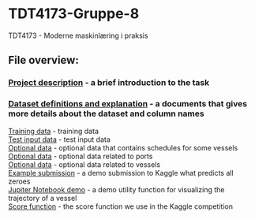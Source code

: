 # TDT4173-Gruppe-8
TDT4173 - Moderne maskinlæring i praksis


## File overview:
### [Project description](Machine_learning_task_for_TDT4173.pdf) - a brief introduction to the task

### [Dataset definitions and explanation](Dataset_definitions_and_explanation.pdf) - a documents that gives more details about the dataset and column names

[Training data](ais_train.csv) - training data       
[Test input data](ais_test.csv) - test input data  
[Optional data](schedules_to_may_2024.csv) - optional data that contains schedules for some vessels  
[Optional data](ports.csv) - optional data related to ports           
[Optional data](vessels.csv) - optional data related to vessels         
[Example submission](ais_sample_submission.csv) - a demo submission to Kaggle what predicts all zeroes  
[Jupiter Notebook demo](vessel_trajectories_visualization.ipynb) - a demo utility function for visualizing the trajectory of a vessel  
[Score function](kaggle_metric.ipynb) - the score function we use in the Kaggle competition  
